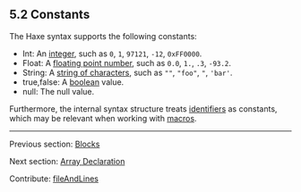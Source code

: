 ## 5.2 Constants

The Haxe syntax supports the following constants:



* Int: An [integer](dictionary.md#int), such as `0`, `1`, `97121`, `-12`, `0xFF0000`.
* Float: A [floating point number](dictionary.md#float), such as `0.0`, `1.`, `.3`, `-93.2`.
* String: A [string of characters](dictionary.md#string), such as `""`, `"foo"`, `"`, `'bar'`.
* true,false: A [boolean](dictionary.md#bool) value.
* null: The null value.



Furthermore, the internal syntax structure treats [identifiers](dictionary.md#identifier) as constants, which may be relevant when working with [macros](macro.md).

---

Previous section: [Blocks](expression-block.md)

Next section: [Array Declaration](expression-array-declaration.md)

Contribute: [fileAndLines](https://github.com/HaxeFoundation/HaxeManual/blob/master/05-expressions.tex#L55-55)